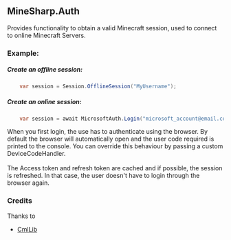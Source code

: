 ## MineSharp.Auth

Provides functionality to obtain a valid Minecraft session, used to connect to online Minecraft Servers.

### Example:

##### Create an offline session:

```csharp
    var session = Session.OfflineSession("MyUsername");
```

##### Create an online session:

```csharp
    var session = await MicrosoftAuth.Login("microsoft_account@email.com");
```

When you first login, the use has to authenticate using the browser. By default the browser will automatically open and
the user code required is printed to the console.
You can override this behaviour by passing a custom DeviceCodeHandler. \
\
The Access token and refresh token are cached and if possible, the session is refreshed. In that case, the user doesn't
have to login through the browser again.

### Credits

Thanks to

- [CmlLib](https://github.com/CmlLib/CmlLib.Core.Auth.Microsoft)